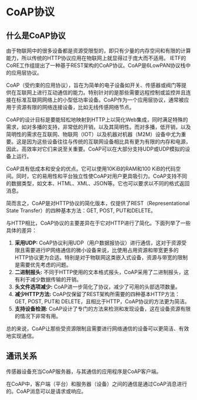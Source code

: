 # CoAP协议

## 什么是CoAP协议

由于物联网中的很多设备都是资源受限型的，即只有少量的内存空间和有限的计算能力，所以传统的HTTP协议应用在物联网上就显得过于庞大而不适用。 IETF的CoRE工作组提出了一种基于REST架构的CoAP协议。CoAP是6LowPAN协议栈中的应用层协议。

CoAP（受约束的应用协议），旨在为简单的电子设备如开关、传感器或阀门等提供在互联网上进行互动通信的能力。特别针对的是那些需要远程控制或监控并且连接在标准互联网网络上的小型低功率设备。CoAP作为一个应用层协议，通常被应用于资源有限的网络连接设备，比如无线传感网络节点。

CoAP的设计目标是要能轻松地映射到HTTP上以简化Web集成，同时满足特殊的需求，如对多播的支持，非常低的开销，以及其简明性。而对多播，低开销，以及简明性的需求在互联网、物联网（IOT）以及机器对机器（M2M）设备中尤为重要。这是因为这些设备往往与传统的互联网设备相比具有更为有限的内存和电源，因此，高效率对它们来说至关重要。CoAP可以在大部分支持UDP或UDP模拟的设备上运行。

CoAP具有低成本和安全的优点。它可以使用10KiB的RAM和100 KiB的代码空间。同时，它的易用性和平台独立性使CoAP对用户更具吸引力。CoAP支持不同的数据类型，如文本、HTML、XML、JSON等。它也可以要求以不同的格式返回消息。

简而言之，CoAP是对HTTP协议的简化版本，仅提供了REST（Representational State Transfer）的四种基本方法：GET, POST, PUT和DELETE。

与HTTP相比，CoAP协议的主要差异在于它对HTTP进行了简化。下面列举了一些具体的差异：

1. **采用UDP:** CoAP协议利用UDP（用户数据报协议）进行通信，这对于资源受限且需要进行IP网络通信的微小设备来说，比使用占用资源和带宽更多的HTTP协议更为合适。特别是对于物联网这类嵌入式设备，资源与带宽的限制是需要优先考虑的问题。
2. **二进制报头:** 不同于HTTP使用的文本格式报头，CoAP采用了二进制报头，这有利于减少数据传输的开销。
3. **头文件选项减少:** CoAP进一步简化了协议，减少了可用的头部选项数量。
4. **减少HTTP方法:** CoAP仅保留了REST架构所需要的四种基本HTTP方法：GET, POST, PUT和 DELETE，且相比于HTTP，CoAP协议的方法更为简洁。
5. **支持设备检测:** CoAP设计了专门的方法来检测和发现设备，这在设备资源有限的情况下非常有用。

总的来说，CoAP让那些受资源限制且需要进行网络通信的设备可以更简洁、有效地实现通信。



## 通讯关系

传感器设备充当CoAP服务器，与其通信的应用程序是CoAP客户端。

在CoAP中，客户端（平台）和服务器（设备）之间的通信是通过CoAP消息进行的。CoAP消息可以是请求或响应。


